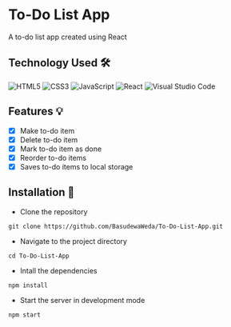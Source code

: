 # To-Do List App

A to-do list app created using React

## Technology Used 🛠️

![HTML5](https://img.shields.io/badge/html5-%23E34F26.svg?style=for-the-badge&logo=html5&logoColor=white)
![CSS3](https://img.shields.io/badge/css3-%231572B6.svg?style=for-the-badge&logo=css3&logoColor=white)
![JavaScript](https://img.shields.io/badge/javascript-%23323330.svg?style=for-the-badge&logo=javascript&logoColor=%23F7DF1E)
![React](https://img.shields.io/badge/react-%2320232a.svg?style=for-the-badge&logo=react&logoColor=%2361DAFB)
![Visual Studio Code](https://img.shields.io/badge/Visual%20Studio%20Code-0078d7.svg?style=for-the-badge&logo=visual-studio-code&logoColor=white)

## Features 💡
- [x] Make to-do item
- [x] Delete to-do item
- [x] Mark to-do item as done
- [x] Reorder to-do items
- [x] Saves to-do items to local storage

## Installation 🔧
- Clone the repository
```
git clone https://github.com/BasudewaWeda/To-Do-List-App.git
```
- Navigate to the project directory
```
cd To-Do-List-App
```
- Intall the dependencies
```
npm install
```
- Start the server in development mode
```
npm start
```
